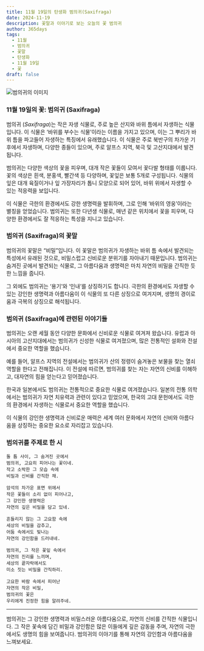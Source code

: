```yaml
---
title: 11월 19일의 탄생화 범의귀(Saxifraga)
date: 2024-11-19
description: 꽃말과 이야기로 보는 오늘의 꽃 범의귀
author: 365days
tags:
  - 11월
  - 범의귀
  - 꽃말
  - 탄생화
  - 11월 19일
  - 꽃
draft: false
---
```



![범의귀의 이미지](https://cdn.pixabay.com/photo/2016/12/13/22/11/badan-1905221_640.jpg#center)


### 11월 19일의 꽃: 범의귀 (Saxifraga)

범의귀 (_Saxifraga_)는 작은 자생 식물로, 주로 높은 산지와 바위 틈에서 자생하는 식물입니다. 이 식물은 ‘바위를 부수는 식물’이라는 이름을 가지고 있으며, 이는 그 뿌리가 바위 틈을 파고들어 자생하는 특징에서 유래했습니다. 이 식물은 주로 북반구의 차가운 기후에서 자생하며, 다양한 종들이 있으며, 주로 알프스 지역, 북극 및 고산지대에서 발견됩니다.

범의귀는 다양한 색상의 꽃을 피우며, 대개 작은 꽃들이 모여서 꽃다발 형태를 이룹니다. 꽃의 색상은 흰색, 분홍색, 빨간색 등 다양하며, 꽃잎은 보통 5개로 구성됩니다. 식물의 잎은 대개 육질이거나 잎 가장자리가 톱니 모양으로 되어 있어, 바위 위에서 자생할 수 있는 적응력을 보입니다.

이 식물은 극한의 환경에서도 강한 생명력을 발휘하며, 그로 인해 ‘바위의 영웅’이라는 별칭을 얻었습니다. 범의귀는 또한 다년생 식물로, 매년 같은 위치에서 꽃을 피우며, 다양한 환경에서도 잘 적응하는 특성을 지니고 있습니다.

### 범의귀 (Saxifraga)의 꽃말

범의귀의 꽃말은 “비밀”입니다. 이 꽃말은 범의귀가 자생하는 바위 틈 속에서 발견되는 특성에서 유래된 것으로, 비밀스럽고 신비로운 분위기를 자아내기 때문입니다. 범의귀는 숨겨진 곳에서 발견되는 식물로, 그 아름다움과 생명력은 마치 자연의 비밀을 간직한 듯한 느낌을 줍니다.

그 외에도 범의귀는 ‘용기’와 ‘인내’를 상징하기도 합니다. 극한의 환경에서도 자생할 수 있는 강인한 생명력과 아름다움이 이 식물의 또 다른 상징으로 여겨지며, 생명의 경이로움과 극복의 상징으로 해석됩니다.

### 범의귀 (Saxifraga)에 관련된 이야기들

범의귀는 오랜 세월 동안 다양한 문화에서 신비로운 식물로 여겨져 왔습니다. 유럽과 아시아의 고산지대에서는 범의귀가 신성한 식물로 여겨졌으며, 많은 전통적인 설화와 전설에서 중요한 역할을 했습니다.

예를 들어, 알프스 지역의 전설에서는 범의귀가 산의 정령이 숨겨놓은 보물을 찾는 열쇠 역할을 한다고 전해집니다. 이 전설에 따르면, 범의귀를 찾는 자는 자연의 신비를 이해하고, 대자연의 힘을 얻는다고 믿어졌습니다.

한국과 일본에서도 범의귀는 전통적으로 중요한 식물로 여겨졌습니다. 일본의 전통 의학에서는 범의귀가 자연 치유력과 관련이 있다고 믿었으며, 한국의 고대 문헌에서도 극한의 환경에서 자생하는 식물로서 중요한 역할을 했습니다.

이 식물의 강인한 생명력과 신비로운 매력은 세계 여러 문화에서 자연의 신비와 아름다움을 상징하는 중요한 요소로 자리잡고 있습니다.

### 범의귀를 주제로 한 시

	돌 틈 사이, 그 숨겨진 곳에서
	범의귀, 고요히 피어나는 꽃이네.
	작고 소박한 그 모습 속에
	비밀과 신비를 간직한 채.
	
	암석의 차가운 표면 위에서
	작은 꽃들이 소리 없이 피어나고,
	그 강인한 생명력은
	자연의 깊은 비밀을 담고 있네.
	
	흔들리지 않는 그 고요함 속에
	세상의 비밀을 감추고,
	어둠 속에서도 빛나는
	자연의 강인함을 드러내네.
	
	범의귀, 그 작은 꽃잎 속에서
	자연의 진리를 느끼며,
	세상의 끝자락에서도
	미소 짓는 비밀을 간직하리.
	
	고요한 바람 속에서 피어난
	자연의 작은 비밀,
	범의귀의 꽃은
	우리에게 진정한 힘을 알려주네.

---

범의귀는 그 강인한 생명력과 비밀스러운 아름다움으로, 자연의 신비를 간직한 식물입니다. 그 작은 꽃속에 담긴 비밀과 강인함은 많은 이들에게 깊은 감동을 주며, 자연의 극한에서도 생명의 힘을 보여줍니다. 범의귀의 이야기를 통해 자연의 강인함과 아름다움을 느껴보세요.
